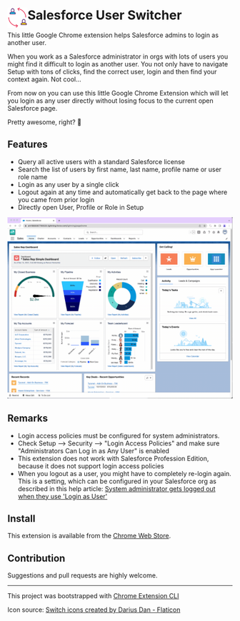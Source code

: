 # <img src="public/icons/icon_48.png" width="45" align="left"> Salesforce User Switcher

This little Google Chrome extension helps Salesforce admins to login as another user.

When you work as a Salesforce administrator in orgs with lots of users you might find it difficult to login as another user. 
You not only have to navigate Setup with tons of clicks, find the correct user, login and then find your context again. Not cool...

From now on you can use this little Google Chrome Extension which will let you login as any user directly without losing focus to the current open Salesforce page.

Pretty awesome, right? 🥳

## Features

- Query all active users with a standard Salesforce license
- Search the list of users by first name, last name, profile name or user role name
- Login as any user by a single click
- Logout again at any time and automatically get back to the page where you came from prior login 
- Directly open User, Profile or Role in Setup

![The extension in action](ExtensionInAction.gif)

## Remarks

- Login access policies must be configured for system administrators.
- Check Setup --> Security --> "Login Access Policies" and make sure "Administrators Can Log in as Any User" is enabled
- This extension does not work with Salesforce Profession Edition, because it does not support login access policies
- When you logout as a user, you might have to completely re-login again. This is a setting, which can be configured in your Salesforce org as described in this help article:
  [System administrator gets logged out when they use 'Login as User'](https://help.salesforce.com/s/articleView?id=000381482&type=1)

## Install

This extension is available from the [Chrome Web Store](https://chrome.google.com/webstore/detail/salesforce-user-switcher/pbnfaealehoginodoagklmohliobpenb).

## Contribution

Suggestions and pull requests are highly welcome.

---

This project was bootstrapped with [Chrome Extension CLI](https://github.com/dutiyesh/chrome-extension-cli)

Icon source: <a href="https://www.flaticon.com/free-icons/switch" title="switch icons">Switch icons created by Darius Dan - Flaticon</a>
